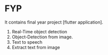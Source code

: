 # FYP
It contains final year project [flutter application].
1) Real-Time object detection
2) Object-Detection from image.
3) Text to speech 
4) Extract text from image
